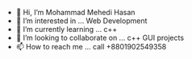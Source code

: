- 👋 Hi, I’m Mohammad Mehedi Hasan
- 👀 I’m interested in ... Web Development
- 🌱 I’m currently learning ... c++
- 💞️ I’m looking to collaborate on ... c++ GUI projects
- 📫 How to reach me ... call +8801902549358

<!---
mehedi8gb/mehedi8gb is a ✨ special ✨ repository because its `README.md` (this file) appears on your GitHub profile.
You can click the Preview link to take a look at your changes.
--->
